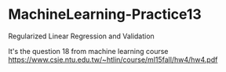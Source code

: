 # MachineLearning-Practice13
Regularized Linear Regression and Validation

It's the question 18 from machine learning course https://www.csie.ntu.edu.tw/~htlin/course/ml15fall/hw4/hw4.pdf
